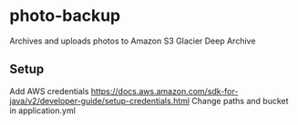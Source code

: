 # photo-backup
Archives and uploads photos to Amazon S3 Glacier Deep Archive

## Setup
Add AWS credentials https://docs.aws.amazon.com/sdk-for-java/v2/developer-guide/setup-credentials.html
Change paths and bucket in application.yml
